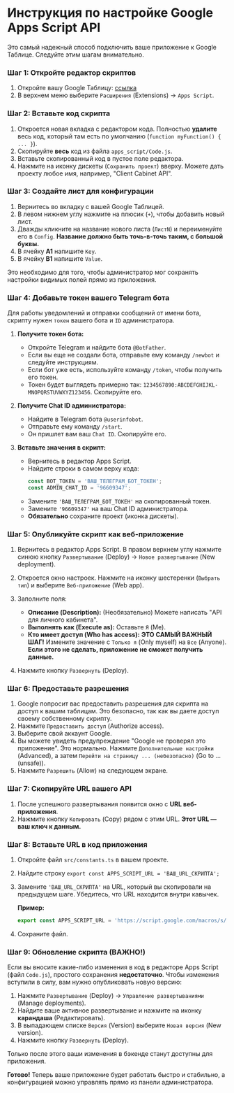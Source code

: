 # Инструкция по настройке Google Apps Script API

Это самый надежный способ подключить ваше приложение к Google Таблице. Следуйте этим шагам внимательно.

### Шаг 1: Откройте редактор скриптов

1.  Откройте вашу Google Таблицу: [ссылка](https://docs.google.com/spreadsheets/d/1IBBn38ZD-TOgzO9VjYAyKz8mchg_RwWyD6kZ0Lu729A/edit)
2.  В верхнем меню выберите `Расширения` (Extensions) -> `Apps Script`.

    

### Шаг 2: Вставьте код скрипта

1.  Откроется новая вкладка с редактором кода. Полностью **удалите** весь код, который там есть по умолчанию (`function myFunction() { ... }`).
2.  Скопируйте **весь** код из файла `apps_script/Code.js`.
3.  Вставьте скопированный код в пустое поле редактора.
4.  Нажмите на иконку дискеты (`Сохранить проект`) вверху. Можете дать проекту любое имя, например, "Client Cabinet API".

### Шаг 3: Создайте лист для конфигурации

1. Вернитесь во вкладку с вашей Google Таблицей.
2. В левом нижнем углу нажмите на плюсик (`+`), чтобы добавить новый лист.
3. Дважды кликните на название нового листа (`ЛистN`) и переименуйте его в `Config`. **Название должно быть точь-в-точь таким, с большой буквы.**
4. В ячейку **A1** напишите `Key`.
5. В ячейку **B1** напишите `Value`.

Это необходимо для того, чтобы администратор мог сохранять настройки видимых полей прямо из приложения.

### Шаг 4: Добавьте токен вашего Telegram бота

Для работы уведомлений и отправки сообщений от имени бота, скрипту нужен `токен` вашего бота и `ID` администратора.

1.  **Получите токен бота:**
    *   Откройте Telegram и найдите бота `@BotFather`.
    *   Если вы еще не создали бота, отправьте ему команду `/newbot` и следуйте инструкциям.
    *   Если бот уже есть, используйте команду `/token`, чтобы получить его токен.
    *   Токен будет выглядеть примерно так: `1234567890:ABCDEFGHIJKL-MNOPQRSTUVWXYZ123456`. Скопируйте его.

2.  **Получите Chat ID администратора:**
    *   Найдите в Telegram бота `@userinfobot`.
    *   Отправьте ему команду `/start`.
    *   Он пришлет вам ваш `Chat ID`. Скопируйте его.

3.  **Вставьте значения в скрипт:**
    *   Вернитесь в редактор Apps Script.
    *   Найдите строки в самом верху кода:
        ```javascript
        const BOT_TOKEN = 'ВАШ_ТЕЛЕГРАМ_БОТ_ТОКЕН';
        const ADMIN_CHAT_ID = '96609347'; 
        ```
    *   Замените `'ВАШ_ТЕЛЕГРАМ_БОТ_ТОКЕН'` на скопированный токен.
    *   Замените `'96609347'` на ваш Chat ID администратора.
    *   **Обязательно** сохраните проект (иконка дискеты).

    

### Шаг 5: Опубликуйте скрипт как веб-приложение

1.  Вернитесь в редактор Apps Script. В правом верхнем углу нажмите синюю кнопку `Развертывание` (Deploy) -> `Новое развертывание` (New deployment).

    

2.  Откроется окно настроек. Нажмите на иконку шестеренки (`Выбрать тип`) и выберите `Веб-приложение` (Web app).

    

3.  Заполните поля:
    *   **Описание (Description):** (Необязательно) Можете написать "API для личного кабинета".
    *   **Выполнять как (Execute as):** Оставьте `Я` (Me).
    *   **Кто имеет доступ (Who has access):** **ЭТО САМЫЙ ВАЖНЫЙ ШАГ!** Измените значение с `Только я` (Only myself) на `Все` (Anyone). **Если этого не сделать, приложение не сможет получить данные.**

    

4.  Нажмите кнопку `Развернуть` (Deploy).

### Шаг 6: Предоставьте разрешения

1.  Google попросит вас предоставить разрешения для скрипта на доступ к вашим таблицам. Это безопасно, так как вы даете доступ своему собственному скрипту.
2.  Нажмите `Предоставить доступ` (Authorize access).
3.  Выберите свой аккаунт Google.
4.  Вы можете увидеть предупреждение "Google не проверял это приложение". Это нормально. Нажмите `Дополнительные настройки` (Advanced), а затем `Перейти на страницу ... (небезопасно)` (Go to ... (unsafe)).
5.  Нажмите `Разрешить` (Allow) на следующем экране.

### Шаг 7: Скопируйте URL вашего API

1.  После успешного развертывания появится окно с **URL веб-приложения**.
2.  Нажмите кнопку `Копировать` (Copy) рядом с этим URL. **Этот URL — ваш ключ к данным.**

    

### Шаг 8: Вставьте URL в код приложения

1.  Откройте файл `src/constants.ts` в вашем проекте.
2.  Найдите строку `export const APPS_SCRIPT_URL = 'ВАШ_URL_СКРИПТА';`
3.  Замените `'ВАШ_URL_СКРИПТА'` на URL, который вы скопировали на предыдущем шаге. Убедитесь, что URL находится внутри кавычек.

    **Пример:**
    ```typescript
    export const APPS_SCRIPT_URL = 'https://script.google.com/macros/s/AKfycb.../exec';
    ```

4.  Сохраните файл.

### Шаг 9: Обновление скрипта (ВАЖНО!)

Если вы вносите какие-либо изменения в код в редакторе Apps Script (файл `Code.js`), простого сохранения **недостаточно**. Чтобы изменения вступили в силу, вам нужно опубликовать новую версию:

1.  Нажмите `Развертывание` (Deploy) -> `Управление развертываниями` (Manage deployments).
2.  Найдите ваше активное развертывание и нажмите на иконку **карандаша** (Редактировать).
3.  В выпадающем списке `Версия` (Version) выберите `Новая версия` (New version).
4.  Нажмите кнопку `Развернуть` (Deploy).

Только после этого ваши изменения в бэкенде станут доступны для приложения.

**Готово!** Теперь ваше приложение будет работать быстро и стабильно, а конфигурацией можно управлять прямо из панели администратора.
